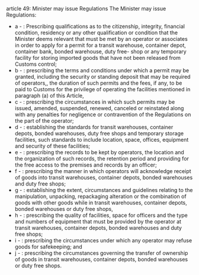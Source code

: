 article 49: Minister may issue Regulations 
The Minister may issue Regulations: 
<ul>
			<li>a - : Prescribing qualifications as to the citizenship, integrity, financial condition, residency or any other qualification or condition that the Minister deems relevant that must be met by an operator or associates in order to apply for a permit for a transit warehouse, container depot, container bank, bonded warehouse, duty free- shop or any temporary facility for storing imported goods that have not been released from Customs control; <ul>
			</ul></li>			<li>b - : prescribing the terms and conditions under which a permit may be granted, including the security or standing deposit that may be required of operators,, the duration of such permits and the fees, if any, to be paid to Customs for the privilege of operating the facilities mentioned in paragraph (a) of this Article, <ul>
			</ul></li>			<li>c - : prescribing the circumstances in which such permits may be issued, amended, suspended, renewed, canceled or reinstated along with any penalties for negligence or contravention of the Regulations on the part of the operator; <ul>
			</ul></li>			<li>d - : establishing the standards for transit warehouses, container depots, bonded warehouses, duty free shops and temporary storage facilities, such standards to include location, space, offices, equipment and security of these facilities; <ul>
			</ul></li>			<li>e - : prescribing the records to be kept by operators, the location and the organization of such records, the retention period and providing for the free access to the premises and records by an officer;<ul>
			</ul></li>			<li>f - : prescribing the manner in which operators will acknowledge receipt of goods into transit warehouses, container depots, bonded warehouses and duty free shops; <ul>
			</ul></li>			<li>g - : establishing the extent, circumstances and guidelines relating to the manipulation, unpacking, repackaging alteration or the combination of goods with other goods while in transit warehouses, container depots, bonded warehouses or duty free shops,<ul>
			</ul></li>			<li>h - : prescribing the quality of facilities, space for officers and the type and numbers of equipment that must be provided by the operator at transit warehouses, container depots, bonded warehouses and duty free shops; <ul>
			</ul></li>			<li>i - : prescribing the circumstances under which any operator may refuse goods for safekeeping; and <ul>
			</ul></li>			<li>j - : prescribing the circumstances governing the transfer of ownership of goods in transit warehouses, container depots, bonded warehouses or duty free shops. <ul>
			</ul></li></ul>